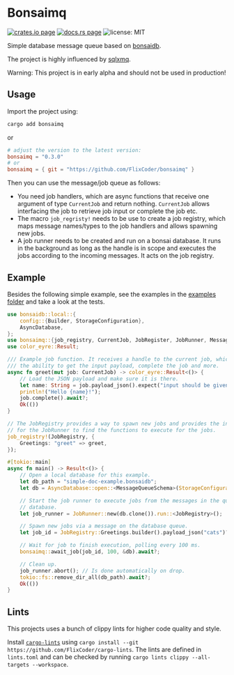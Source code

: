 # Bonsaimq

[![crates.io page](https://img.shields.io/crates/v/bonsaimq.svg)](https://crates.io/crates/bonsaimq)
[![docs.rs page](https://docs.rs/bonsaimq/badge.svg)](https://docs.rs/bonsaimq/)
![license: MIT](https://img.shields.io/crates/l/bonsaimq.svg)

Simple database message queue based on [bonsaidb](https://github.com/khonsulabs/bonsaidb).

The project is highly influenced by [sqlxmq](https://github.com/Diggsey/sqlxmq).

Warning: This project is in early alpha and should not be used in production!

## Usage

Import the project using:

```bash
cargo add bonsaimq
```

or

```toml
# adjust the version to the latest version:
bonsaimq = "0.3.0"
# or
bonsaimq = { git = "https://github.com/FlixCoder/bonsaimq" }
```

Then you can use the message/job queue as follows:

- You need job handlers, which are async functions that receive one argument of type `CurrentJob` and return nothing. `CurrentJob` allows interfacing the job to retrieve job input or complete the job etc.
- The macro `job_regristy!` needs to be use to create a job registry, which maps message names/types to the job handlers and allows spawning new jobs.
- A job runner needs to be created and run on a bonsai database. It runs in the background as long as the handle is in scope and executes the jobs according to the incoming messages. It acts on the job registry.

## Example

Besides the following simple example, see the examples in the [examples folder](https://github.com/FlixCoder/bonsaimq/tree/main/examples/) and take a look at the tests.

```rust
use bonsaidb::local::{
    config::{Builder, StorageConfiguration},
    AsyncDatabase,
};
use bonsaimq::{job_registry, CurrentJob, JobRegister, JobRunner, MessageQueueSchema};
use color_eyre::Result;

/// Example job function. It receives a handle to the current job, which gives
/// the ability to get the input payload, complete the job and more.
async fn greet(mut job: CurrentJob) -> color_eyre::Result<()> {
    // Load the JSON payload and make sure it is there.
    let name: String = job.payload_json().expect("input should be given")?;
    println!("Hello {name}!");
    job.complete().await?;
    Ok(())
}

// The JobRegistry provides a way to spawn new jobs and provides the interface
// for the JobRunner to find the functions to execute for the jobs.
job_registry!(JobRegistry, {
    Greetings: "greet" => greet,
});

#[tokio::main]
async fn main() -> Result<()> {
    // Open a local database for this example.
    let db_path = "simple-doc-example.bonsaidb";
    let db = AsyncDatabase::open::<MessageQueueSchema>(StorageConfiguration::new(db_path)).await?;

    // Start the job runner to execute jobs from the messages in the queue in the
    // database.
    let job_runner = JobRunner::new(db.clone()).run::<JobRegistry>();

    // Spawn new jobs via a message on the database queue.
    let job_id = JobRegistry::Greetings.builder().payload_json("cats")?.spawn(&db).await?;

    // Wait for job to finish execution, polling every 100 ms.
    bonsaimq::await_job(job_id, 100, &db).await?;

    // Clean up.
    job_runner.abort(); // Is done automatically on drop.
    tokio::fs::remove_dir_all(db_path).await?;
    Ok(())
}
```

## Lints

This projects uses a bunch of clippy lints for higher code quality and style.

Install [`cargo-lints`](https://github.com/soramitsu/iroha2-cargo_lints) using `cargo install --git https://github.com/FlixCoder/cargo-lints`. The lints are defined in `lints.toml` and can be checked by running `cargo lints clippy --all-targets --workspace`.
